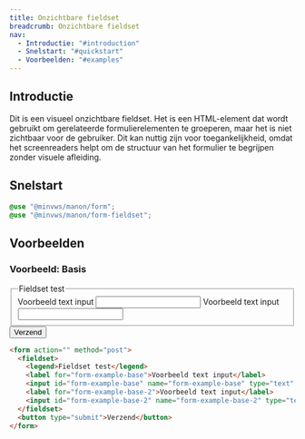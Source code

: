 ```yaml
---
title: Onzichtbare fieldset
breadcrumb: Onzichtbare fieldset
nav:
  - Introductie: "#introduction"
  - Snelstart: "#quickstart"
  - Voorbeelden: "#examples"
---
```


<h2 id="introduction">Introductie</h2>

Dit is een visueel onzichtbare fieldset. Het is een HTML-element dat wordt
gebruikt om gerelateerde formulierelementen te groeperen, maar het is niet
zichtbaar voor de gebruiker. Dit kan nuttig zijn voor toegankelijkheid, omdat
het screenreaders helpt om de structuur van het formulier te begrijpen zonder
visuele afleiding.

<h2 id="quickstart">Snelstart</h2>

```scss
@use "@minvws/manon/form";
@use "@minvws/manon/form-fieldset";
```

<h2 id="examples">Voorbeelden</h2>

### Voorbeeld: Basis

<form action="" method="post">
  <fieldset>
    <legend>Fieldset test</legend>
    <label for="form-example-base">Voorbeeld text input</label>
    <input id="form-example-base" name="form-example-base" type="text" />
    <label for="form-example-base-2">Voorbeeld text input</label>
    <input id="form-example-base-2" name="form-example-base-2" type="text" />
  </fieldset>
  <button type="submit">Verzend</button>
</form>

```html
<form action="" method="post">
  <fieldset>
    <legend>Fieldset test</legend>
    <label for="form-example-base">Voorbeeld text input</label>
    <input id="form-example-base" name="form-example-base" type="text" />
    <label for="form-example-base-2">Voorbeeld text input</label>
    <input id="form-example-base-2" name="form-example-base-2" type="text" />
  </fieldset>
  <button type="submit">Verzend</button>
</form>
```

